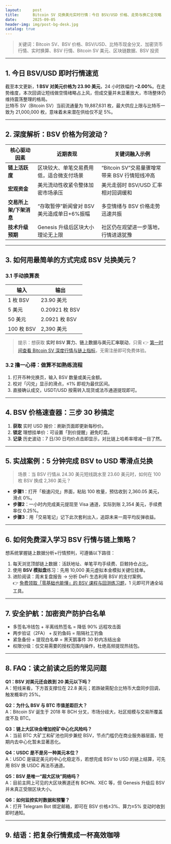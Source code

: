 ```yaml
---
layout:     post
title:      Bitcoin SV 兑换美元实时行情：今日 BSV/USD 价格、走势与换汇全攻略
date:       2025-09-05
header-img: img/post-bg-desk.jpg
catalog: true
---
```


> 关键词：Bitcoin SV、BSV 价格、BSV/USD、比特币现金分叉、加密货币行情、实时换算、BSV 行情、Bitcoin SV 美元、区块链数据、BSV 投资

---

## 1. 今日 BSV/USD 即时行情速览
截至本文更新，**1 BSV 对美元价格为 23.90 美元**，24 小时跌幅约 **–2.00%**。在走势维度，本次回调让短线做空情绪略占上风，但成交量并未显著放大，市场整体仍维持震荡整理的格局。  
比特币 SV（Bitcoin SV）当前流通量为 19,887,631 枚，最大供应上限与比特币一致为 21,000,000 枚，意味着未来潜在供给仅不足 5%。

---

## 2. 深度解析：BSV 价格为何波动？
| 核心驱动因素 | 近期表现 | 关键词融入示例 |
|---|---|---|
| **链上活跃度** | 区块较大、单笔交易费用低，适合微支付场景 | “Bitcoin SV”交易量骤增常带来 BSV 行情短线冲高 |
| **宏观资金** | 美元流动性收紧令整体加密市场承压 | 美元走弱时 BSV/USD 汇率相对回调缓和 |
| **交易所上架/下架消息** | “存取暂停”新闻曾对 BSV 美元造成单日+6%振幅 | 多空情绪与 BSV 价格走势迅速共振 |
| **技术升级预期** | Genesis 升级后区块大小理论无上限 | 社区仍在观望进一步落地，行情进退犹豫 |

---

## 3. 如何用最简单的方式完成 BSV 兑换美元？
### 3.1 手动换算表
| 输入 | 输出 |
|---|---|
| 1 枚 BSV | 23.90 美元 |
| 5 美元 | 0.20921 枚 BSV |
| 50 美元 | 2.0921 枚 BSV |
| 100 枚 BSV | 2,390 美元 |

> 提示：想获取 **实时 BSV 算力、链上数据与美元汇率联动**，只需 👉 [第一时间查看 Bitcoin SV 深度行情与链上指标](https://okxdog.com/)，无需注册即可免费体验。

### 3.2 撸一心得：做算不如熟练流程
1. 打开币种兑换页，输入 BSV 数量或美元金额。  
2. 校对「闪兑」显示的滑点，≤1% 即视为最优区间。  
3. 直接确认成交，USDT/USD 按需转入现货或法币通道提现即可。

---

## 4. BSV 价格速查器：三步 30 秒搞定
1. **获取** 实时 USD 报价：刷新页面即更新每秒价。  
2. **锁定** 理想挂单价：可设置「到价提醒」避免盯盘。  
3. **记录** 历史波动：7 日/30 日均价点击即显示，对比链上哈希率增减一目了然。

---

## 5. 实战案例：5 分钟完成 BSV to USD 零滑点兑换
> 场景：当 BSV 行情从 24.30 美元短线跳水至 23.60 美元时，如何在 100 枚 BSV 换成 2,360 美元？

- **步骤1**：打开「极速闪兑」界面，粘贴 100 枚量，预估收到 2,360.05 美元，滑点 0%。  
- **步骤2**：一小时内完成美元提现至 Visa 通道，实际到账 2,354 美元，手续费率仅 0.25%。  
- **步骤3**：用「交易笔记」记下此次套利出入，追踪未来一周平均反弹收益。  

---

## 6. 如何免费深入学习 BSV 行情与链上策略？
想系统掌握链上数据分析+行情预判，可遵循以下路径：  
1. 每天浏览顶部链上数据：活跃地址、单笔平均手续费、巨鲸持仓占比。  
2. 使用 **BSV 模拟盘**练习：先用 10,000 美元虚拟本金模拟关键位挂单。  
3. 进阶阅读：周末复盘报告 → 分析 DeFi 生态利用 BSV 的支付案例。  
👉 [免费领取「零基础也能懂」的 BSV 课程与回测练习题](https://okxdog.com/)，1 元即可开通全站工具。

---

## 7. 安全护航：加密资产防护白名单
- 多签名冷钱包 + 半离线热签名 = 降低 90% 远程攻击面  
- 两步验证（2FA） + 反钓鱼码 = 阻隔社工钓鱼  
- 紧急备份 + 提现白名单 = 黑天鹅事件 30 秒内冻结出金  
- 权限分级：仅交易需要的授权范围内操作，杜绝高频提现热钱包。

---

## 8. FAQ：读之前读之后的常见问题

**Q1：BSV 对美元还会跌到 20 美元以下吗？**  
A：短线来看，下方首支撑位在 22.8 美元；若跌破需配合比特币大盘同步回调，触发概率约 25%。

**Q2：为什么 BSV 与 BTC 市值差距巨大？**  
A：Bitcoin SV 诞生于 2018 年 BCH 分叉，市场分歧大，社区规模与交易所覆盖度不及 BTC。

**Q3：链上大区块会增加挖矿中心化风险吗？**  
A：当前 BTC 大矿工和矿池也同步兼挖 BSV，节点门槛仍在商业服务器层面，短期内去中心化暂未显著恶化。

**Q4：USDC 是不是另一种美元本位？**  
A：USDC 是锚定美元的中心化稳定币，若想完成 BSV to USD 的链上结算，可先用 BSV 换 USDC 再法币通道。

**Q5：BSV 是唯一“超大区块”网络吗？**  
A：目前主网上可见的大区块赛道还有 BCHN、XEC 等，但 Genesis 升级后 BSV 并未真正受限区块大小。

**Q6：如何监控实时数据和预警？**  
A：打开 Telegram Bot 绑定邮箱，即可在 BSV 价格±3%、算力±5% 变动时收到即时通知。

---

## 9. 结语：把复杂行情煮成一杯高效咖啡